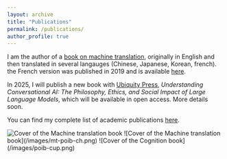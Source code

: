 ```yaml
---
layout: archive
title: "Publications"
permalink: /publications/
author_profile: true
---
```


I am the author of a [book on machine translation](https://mitpress.mit.edu/9780262534215/machine-translation/), originally in English and then translated in several langauges (Chinese, Japanese, Korean, french). the French version was published in 2019 and is available [here](https://www.odilejacob.fr/catalogue/sciences/informatique/babel-20_9782738148490.php). 

In 2025, I will publish a new book with [Ubiquity Press](https://ubiquitypress.com/), *Understanding Conversational AI: The Philosophy, Ethics, and Social Impact of Large Language Models*, which will be available in open access. More details soon.

You can find my complete list of academic publications [here](https://cv.hal.science/thierry-poibeau).



<img src="https://tpoibeau.github.io/images/mt-poib-ch.png)" alt="Cover of the Machine translation book" width="300"/>
![Cover of the Machine translation book](/images/mt-poib-ch.png)   ![Cover of the Cognition book](/images/poib-cup.png)

